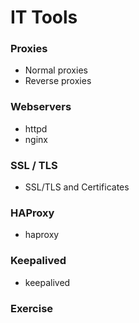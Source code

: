 # IT Tools


### Proxies
- Normal proxies
- Reverse proxies

### Webservers
- httpd
- nginx

### SSL / TLS
- SSL/TLS and Certificates

### HAProxy
- haproxy

### Keepalived
- keepalived

### Exercise
